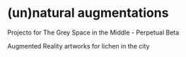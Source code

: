 # (un)natural augmentations

Projecto for The Grey Space in the Middle - Perpetual Beta

Augmented Reality artworks for lichen in the city
